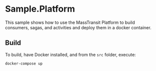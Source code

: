 # Sample.Platform

This sample shows how to use the MassTransit Platform to build consumers, sagas, and activities and deploy them in a docker container.

## Build

To build, have Docker installed, and from the `src` folder, execute:

`docker-compose up`

